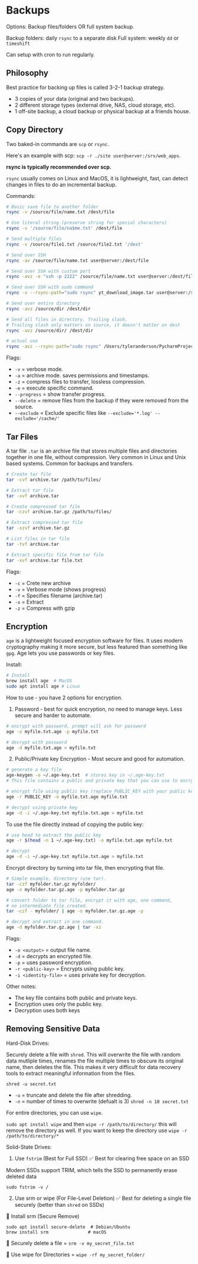 # Backups

Options: Backup files/folders OR full system backup.

Backup folders: daily ``rsync`` to a separate disk
Full system: weekly ``dd`` or ``timeshift``

Can setup with cron to run regularly.

## Philosophy

Best practice for backing up files is called 3-2-1 backup strategy.

- 3 copies of your data (original and two backups).
- 2 different storage types (external drive, NAS, cloud storage, etc).
- 1 off-site backup, a cloud backup or physical backup at a friends house.

## Copy Directory

Two baked-in commands are ``scp`` or ``rsync``.

Here's an example with scp: ``scp -r ./site user@server:/srv/web_apps``.

**rsync is typically recommended over scp.**

``rsync`` usually comes on Linux and MacOS, it is lightweight, fast, can detect
changes in files to do an incremental backup. 

Commands: 

```bash
# Basic save file to another folder
rsync -v /source/file/name.txt /dest/file

# Use literal string (preserve string for special characters)
rsync -v '/source/file/na$me.txt' /dest/file

# Send multiple files
rsync -v /source/file1.txt /source/file2.txt '/dest'

# Send over SSH
rsync -av /source/file/name.txt user@server:/dest/file

# Send over SSH with custom port
rsync -avz -e "ssh -p 2222" /source/file/name.txt user@server:/dest/file

# Send over SSH with sudo command
rsync -v --rsync-path="sudo rsync" yt_download_image.tar user@server:/srv/flask_yt_download

# Send over entire directory
rsync -avz /source/dir /dest/dir

# Send all files in directory. Trailing slash. 
# Trailing slash only matters on source, it doesn't matter on dest
rsync -avz /source/dir/ /dest/dir

# actual use
rsync -avz --rsync-path="sudo rsync" /Users/tyleranderson/PycharmProjects tyler@anderson.home:/home/tyler/backup
```

Flags: 

- ``-v`` = verbose mode.
- ``-a`` = archive mode. saves permissions and timestamps.
- ``-z`` = compress files to transfer, lossless compression.
- ``-e`` = execute specific command.
- ``--progress`` = show transfer progress.
- ``--delete`` = remove files from the backup if they were removed from the source.
- ``--exclude`` = Exclude specific files like ``--exclude='*.log' --exclude='/cache/'``

## Tar Files

A tar file ``.tar`` is an archive file that stores multiple files and 
directories together in one file, without compression. Very common
in Linux and Unix based systems. Common for backups and transfers.

```bash
# Create tar file
tar -cvf archive.tar /path/to/files/

# Extract tar file
tar -xvf archive.tar

# Create compressed tar file
tar -czvf archive.tar.gz /path/to/files/

# Extract compressed tar file
tar -xzvf archive.tar.gz

# List files in tar file
tar -tvf archive.tar

# Extract specific file from tar file
tar -xvf archive.tar file.txt
```

Flags:

- ``-c`` = Crete new archive
- ``-v`` = Verbose mode (shows progress)
- ``-f`` = Specifies filename (archive.tar)
- ``-x`` = Extract
- ``-z`` = Compress with gzip

## Encryption

``age`` is a lightweight focused encryption software for files. 
It uses modern cryptography making it more secure, but less featured 
than something like ``gpg``. Age  lets you use passwords or key files.

Install:

```bash
# Install
brew install age  # MacOS
sudo apt install age # Linux
```

How to use - you have 2 options for encryption.

1. Password - best for quick encryption, no need to manage keys. Less secure and harder to automate.

```bash
# encrypt with password, prompt will ask for password
age -o myfile.txt.age -p myfile.txt

# decrypt with password
age -d myfile.txt.age > myfile.txt

```

2. Public/Private key Encryption - Most secure and good for automation.

```bash
# generate a key file
age-keygen -o ~/.age-key.txt  # stores key in ~/.age-key.txt
# This file contains a public and private key that you can use to encrypt files.

# encrypt file using public key (replace PUBLIC_KEY with your public key in the file)
age -r PUBLIC_KEY -o myfile.txt.age myfile.txt

# decrypt using private key
age -d -i ~/.age-key.txt myfile.txt.age > myfile.txt
```

To use the file directly instead of copying the public key:

```bash
# use head to extract the public key
age -r $(head -n 1 ~/.age-key.txt) -o myfile.txt.age myfile.txt

# decrypt
age -d -i ~/.age-key.txt myfile.txt.age > myfile.txt
```

Encrypt directory by turning into tar file, then encrypting that file.

```bash
# Simple example, directory (use tar).
tar -czf myfolder.tar.gz myfolder/
age -o myfolder.tar.gz.age -p myfolder.tar.gz

# convert folder to tar file, encrypt it with age, one command,
# no intermediate file created.
tar -czf - myfolder/ | age -o myfolder.tar.gz.age -p

# decrypt and extract in one command.
age -d myfolder.tar.gz.age | tar -xz
```

Flags:

- ``-o <output>`` = output file name.
- ``-d`` = decrypts an encrypted file.
- ``-p`` = uses password encryption.
- ``-r <public-key>`` = Encrypts using public key.
- ``-i <identity-file>`` = uses private key for decryption. 

Other notes:

- The key file contains both public and private keys.
- Encryption uses only the public key. 
- Decryption uses both keys

## Removing Sensitive Data

Hard-Disk Drives:

Securely delete a file with ``shred``. This will overwrite the file with 
random data mutliple times, renames the file multiple times to obscure 
its original name, then deletes the file. This makes it very difficult 
for data recovery tools to extract meaningful information from the files.

``shred -u secret.txt``

- ``-u`` = truncate and delete the file after shredding.
- ``-n`` = number of times to overwrite (defualt is 3) ``shred -n 10 secret.txt``

For entire directories, you can use ``wipe``. 

``sudo apt install wipe`` and then ``wipe -r /path/to/directory/`` this will
remove the directory as well. If you want to keep the directory use 
``wipe -r /path/to/directory/*``

Solid-State Drives:

1. Use ``fstrim`` (Best for Full SSD)
✅ Best for clearing free space on an SSD

Modern SSDs support TRIM, which tells the SSD to permanently erase deleted data

``sudo fstrim -v /``

2. Use srm or wipe (For File-Level Deletion)
✅ Best for deleting a single file securely (better than ``shred`` on SSDs)

🔹 Install srm (Secure Remove)

```
sudo apt install secure-delete  # Debian/Ubuntu
brew install srm               # macOS
```

🔹 Securely delete a file = ``srm -v my_secret_file.txt`` 

🔹 Use wipe for Directories = ``wipe -rf my_secret_folder/``
